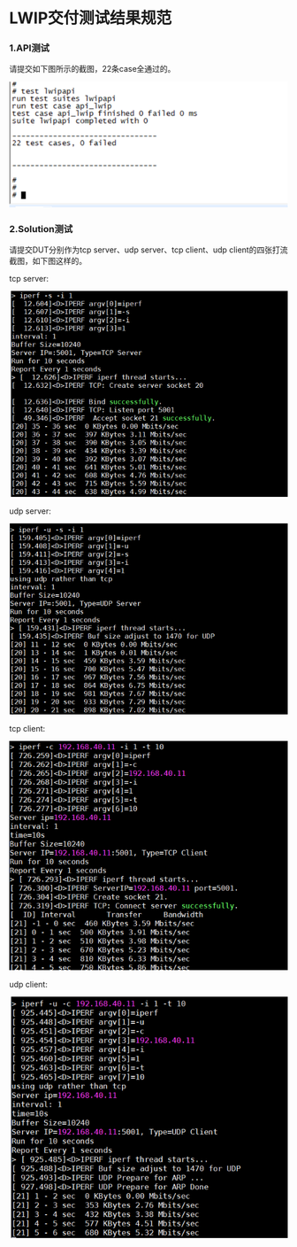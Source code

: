# LWIP交付测试结果规范



### 1.API测试

请提交如下图所示的截图，22条case全通过的。

![image-20210112220625058](image-20210112220625058.png)



### 2.Solution测试

请提交DUT分别作为tcp server、udp server、tcp client、udp client的四张打流截图，如下图这样的。

tcp server:

![image-20201116184151277](image-20201116184151277.png)



udp server:

![image-20201116184338072](image-20201116184338072.png)



tcp client:

![image-20201116185252130](image-20201116185252130.png)



udp client:

![image-20201116185556309](image-20201116185556309.png)
